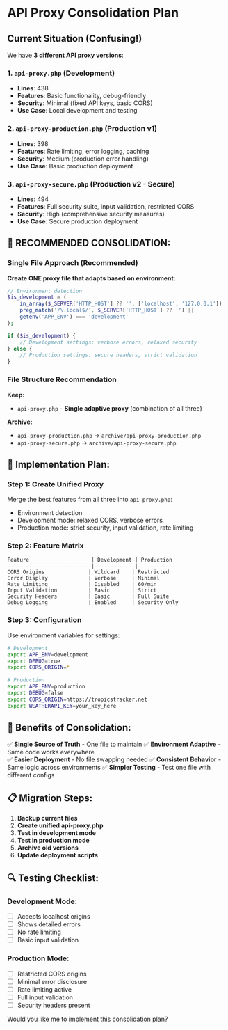 # API Proxy Consolidation Plan

## Current Situation (Confusing!)

We have **3 different API proxy versions**:

### 1. `api-proxy.php` (Development)
- **Lines**: 438
- **Features**: Basic functionality, debug-friendly
- **Security**: Minimal (fixed API keys, basic CORS)
- **Use Case**: Local development and testing

### 2. `api-proxy-production.php` (Production v1)  
- **Lines**: 398
- **Features**: Rate limiting, error logging, caching
- **Security**: Medium (production error handling)
- **Use Case**: Basic production deployment

### 3. `api-proxy-secure.php` (Production v2 - Secure)
- **Lines**: 494  
- **Features**: Full security suite, input validation, restricted CORS
- **Security**: High (comprehensive security measures)
- **Use Case**: Secure production deployment

## 🎯 **RECOMMENDED CONSOLIDATION:**

### Single File Approach (Recommended)

**Create ONE proxy file that adapts based on environment:**

```php
// Environment detection
$is_development = (
    in_array($_SERVER['HTTP_HOST'] ?? '', ['localhost', '127.0.0.1']) ||
    preg_match('/\.local$/', $_SERVER['HTTP_HOST'] ?? '') ||
    getenv('APP_ENV') === 'development'
);

if ($is_development) {
    // Development settings: verbose errors, relaxed security
} else {
    // Production settings: secure headers, strict validation
}
```

### File Structure Recommendation

**Keep:**
- `api-proxy.php` - **Single adaptive proxy** (combination of all three)

**Archive:**
- `api-proxy-production.php` → `archive/api-proxy-production.php`
- `api-proxy-secure.php` → `archive/api-proxy-secure.php`

## 🔧 **Implementation Plan:**

### Step 1: Create Unified Proxy
Merge the best features from all three into `api-proxy.php`:
- Environment detection
- Development mode: relaxed CORS, verbose errors
- Production mode: strict security, input validation, rate limiting

### Step 2: Feature Matrix
```
Feature                    | Development | Production
---------------------------|-------------|------------
CORS Origins              | Wildcard    | Restricted  
Error Display             | Verbose     | Minimal
Rate Limiting             | Disabled    | 60/min
Input Validation          | Basic       | Strict
Security Headers          | Basic       | Full Suite
Debug Logging             | Enabled     | Security Only
```

### Step 3: Configuration
Use environment variables for settings:
```bash
# Development
export APP_ENV=development
export DEBUG=true
export CORS_ORIGIN=*

# Production  
export APP_ENV=production
export DEBUG=false
export CORS_ORIGIN=https://tropicstracker.net
export WEATHERAPI_KEY=your_key_here
```

## 🚀 **Benefits of Consolidation:**

✅ **Single Source of Truth** - One file to maintain
✅ **Environment Adaptive** - Same code works everywhere  
✅ **Easier Deployment** - No file swapping needed
✅ **Consistent Behavior** - Same logic across environments
✅ **Simpler Testing** - Test one file with different configs

## 📋 **Migration Steps:**

1. **Backup current files**
2. **Create unified api-proxy.php** 
3. **Test in development mode**
4. **Test in production mode**
5. **Archive old versions**
6. **Update deployment scripts**

## 🔍 **Testing Checklist:**

### Development Mode:
- [ ] Accepts localhost origins
- [ ] Shows detailed errors
- [ ] No rate limiting
- [ ] Basic input validation

### Production Mode:  
- [ ] Restricted CORS origins
- [ ] Minimal error disclosure
- [ ] Rate limiting active
- [ ] Full input validation
- [ ] Security headers present

Would you like me to implement this consolidation plan?